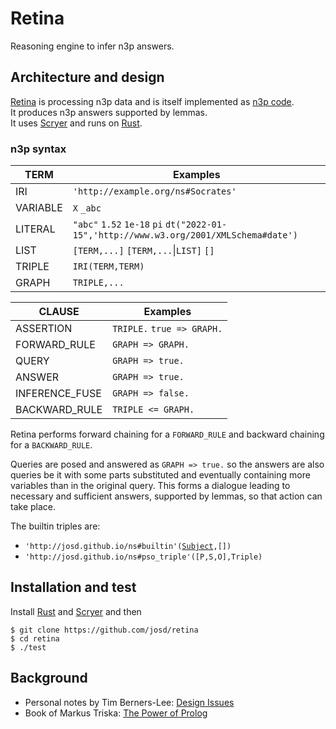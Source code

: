 # Retina

Reasoning engine to infer n3p answers.

## Architecture and design

[Retina](https://github.com/josd/retina) is processing n3p data and is itself implemented as [n3p code](https://github.com/josd/retina/blob/master/retina.n3p).  
It produces n3p answers supported by lemmas.  
It uses [Scryer](https://github.com/mthom/scryer-prolog) and runs on [Rust](https://www.rust-lang.org).  

### n3p syntax

TERM            | Examples
----------------|---------
IRI             | `'http://example.org/ns#Socrates'`
VARIABLE        | `X` `_abc`
LITERAL         | `"abc"` `1.52` `1e-18` `pi` `dt("2022-01-15",'http://www.w3.org/2001/XMLSchema#date')`
LIST            | `[TERM,...]` `[TERM,...`\|`LIST]` `[]`
TRIPLE          | `IRI(TERM,TERM)`
GRAPH           | `TRIPLE,...`

CLAUSE          | Examples
----------------|---------
ASSERTION       | `TRIPLE.` `true => GRAPH.`
FORWARD_RULE    | `GRAPH => GRAPH.`
QUERY           | `GRAPH => true.`
ANSWER          | `GRAPH => true.`
INFERENCE_FUSE  | `GRAPH => false.`
BACKWARD_RULE   | `TRIPLE <= GRAPH.`

Retina performs forward chaining for a `FORWARD_RULE` and backward chaining for a `BACKWARD_RULE`.

Queries are posed and answered as `GRAPH => true.` so the answers are also queries be it with
some parts substituted and eventually containing more variables than in the original query.
This forms a dialogue leading to necessary and sufficient answers, supported by lemmas, so that action can take place.

The builtin triples are:

- `'http://josd.github.io/ns#builtin'(`[`Subject`](https://www.deransart.fr/prolog/bips.html)`,[])`
- `'http://josd.github.io/ns#pso_triple'([P,S,O],Triple)`

## Installation and test

Install [Rust](https://www.rust-lang.org/tools/install) and [Scryer](https://github.com/mthom/scryer-prolog#installing-scryer-prolog) and then

```
$ git clone https://github.com/josd/retina
$ cd retina
$ ./test
```

## Background

- Personal notes by Tim Berners-Lee: [Design Issues](https://www.w3.org/DesignIssues/)
- Book of Markus Triska: [The Power of Prolog](https://www.metalevel.at/prolog)

